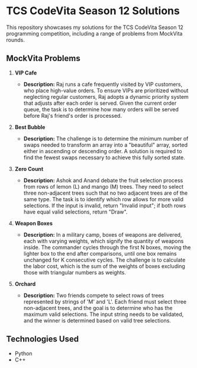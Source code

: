 # TCS CodeVita Season 12 Solutions

This repository showcases my solutions for the TCS CodeVita Season 12 programming competition, including a range of problems from MockVita rounds.

## MockVita Problems

1. **VIP Cafe**
   - **Description:** Raj runs a cafe frequently visited by VIP customers, who place high-value orders. To ensure VIPs are prioritized without neglecting regular customers, Raj adopts a dynamic priority system that adjusts after each order is served. Given the current order queue, the task is to determine how many orders will be served before Raj's friend's order is processed.

2. **Best Bubble**
   - **Description:** The challenge is to determine the minimum number of swaps needed to transform an array into a "beautiful" array, sorted either in ascending or descending order. A solution is required to find the fewest swaps necessary to achieve this fully sorted state.

3. **Zero Count**
   - **Description:** Ashok and Anand debate the fruit selection process from rows of lemon (L) and mango (M) trees. They need to select three non-adjacent trees such that no two adjacent trees are of the same type. The task is to identify which row allows for more valid selections. If the input is invalid, return "Invalid input"; if both rows have equal valid selections, return "Draw".

4. **Weapon Boxes**
   - **Description:** In a military camp, boxes of weapons are delivered, each with varying weights, which signify the quantity of weapons inside. The commander cycles through the first N boxes, moving the lighter box to the end after comparisons, until one box remains unchanged for K consecutive cycles. The challenge is to calculate the labor cost, which is the sum of the weights of boxes excluding those with triangular numbers as weights.

5. **Orchard**
   - **Description:** Two friends compete to select rows of trees represented by strings of 'M' and 'L'. Each friend must select three non-adjacent trees, and the goal is to determine who has the maximum valid selections. The input string needs to be validated, and the winner is determined based on valid tree selections.

## Technologies Used
- Python
- C++
